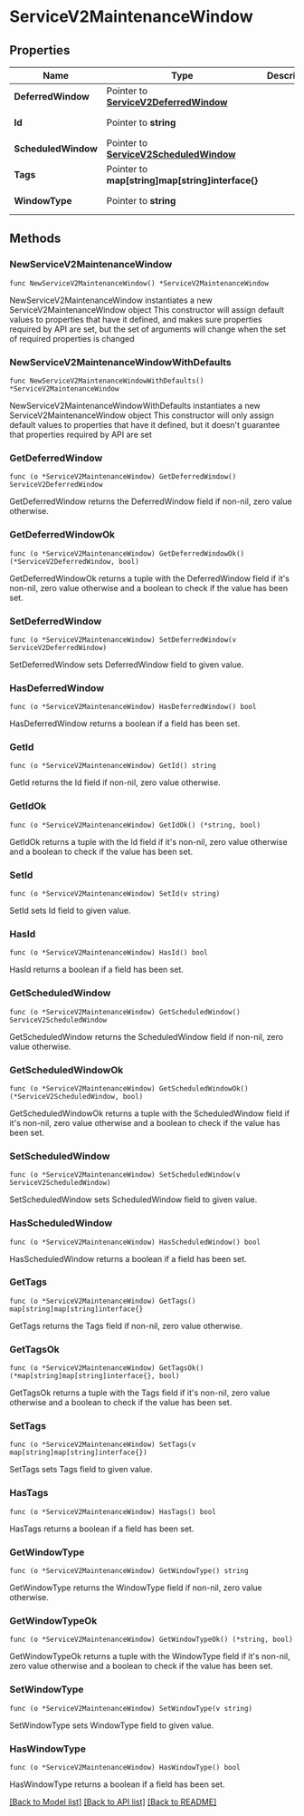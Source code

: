 # ServiceV2MaintenanceWindow

## Properties

Name | Type | Description | Notes
------------ | ------------- | ------------- | -------------
**DeferredWindow** | Pointer to [**ServiceV2DeferredWindow**](ServiceV2DeferredWindow.md) |  | [optional] 
**Id** | Pointer to **string** |  | [optional] [readonly] 
**ScheduledWindow** | Pointer to [**ServiceV2ScheduledWindow**](ServiceV2ScheduledWindow.md) |  | [optional] 
**Tags** | Pointer to **map[string]map[string]interface{}** |  | [optional] 
**WindowType** | Pointer to **string** |  | [optional] [readonly] 

## Methods

### NewServiceV2MaintenanceWindow

`func NewServiceV2MaintenanceWindow() *ServiceV2MaintenanceWindow`

NewServiceV2MaintenanceWindow instantiates a new ServiceV2MaintenanceWindow object
This constructor will assign default values to properties that have it defined,
and makes sure properties required by API are set, but the set of arguments
will change when the set of required properties is changed

### NewServiceV2MaintenanceWindowWithDefaults

`func NewServiceV2MaintenanceWindowWithDefaults() *ServiceV2MaintenanceWindow`

NewServiceV2MaintenanceWindowWithDefaults instantiates a new ServiceV2MaintenanceWindow object
This constructor will only assign default values to properties that have it defined,
but it doesn't guarantee that properties required by API are set

### GetDeferredWindow

`func (o *ServiceV2MaintenanceWindow) GetDeferredWindow() ServiceV2DeferredWindow`

GetDeferredWindow returns the DeferredWindow field if non-nil, zero value otherwise.

### GetDeferredWindowOk

`func (o *ServiceV2MaintenanceWindow) GetDeferredWindowOk() (*ServiceV2DeferredWindow, bool)`

GetDeferredWindowOk returns a tuple with the DeferredWindow field if it's non-nil, zero value otherwise
and a boolean to check if the value has been set.

### SetDeferredWindow

`func (o *ServiceV2MaintenanceWindow) SetDeferredWindow(v ServiceV2DeferredWindow)`

SetDeferredWindow sets DeferredWindow field to given value.

### HasDeferredWindow

`func (o *ServiceV2MaintenanceWindow) HasDeferredWindow() bool`

HasDeferredWindow returns a boolean if a field has been set.

### GetId

`func (o *ServiceV2MaintenanceWindow) GetId() string`

GetId returns the Id field if non-nil, zero value otherwise.

### GetIdOk

`func (o *ServiceV2MaintenanceWindow) GetIdOk() (*string, bool)`

GetIdOk returns a tuple with the Id field if it's non-nil, zero value otherwise
and a boolean to check if the value has been set.

### SetId

`func (o *ServiceV2MaintenanceWindow) SetId(v string)`

SetId sets Id field to given value.

### HasId

`func (o *ServiceV2MaintenanceWindow) HasId() bool`

HasId returns a boolean if a field has been set.

### GetScheduledWindow

`func (o *ServiceV2MaintenanceWindow) GetScheduledWindow() ServiceV2ScheduledWindow`

GetScheduledWindow returns the ScheduledWindow field if non-nil, zero value otherwise.

### GetScheduledWindowOk

`func (o *ServiceV2MaintenanceWindow) GetScheduledWindowOk() (*ServiceV2ScheduledWindow, bool)`

GetScheduledWindowOk returns a tuple with the ScheduledWindow field if it's non-nil, zero value otherwise
and a boolean to check if the value has been set.

### SetScheduledWindow

`func (o *ServiceV2MaintenanceWindow) SetScheduledWindow(v ServiceV2ScheduledWindow)`

SetScheduledWindow sets ScheduledWindow field to given value.

### HasScheduledWindow

`func (o *ServiceV2MaintenanceWindow) HasScheduledWindow() bool`

HasScheduledWindow returns a boolean if a field has been set.

### GetTags

`func (o *ServiceV2MaintenanceWindow) GetTags() map[string]map[string]interface{}`

GetTags returns the Tags field if non-nil, zero value otherwise.

### GetTagsOk

`func (o *ServiceV2MaintenanceWindow) GetTagsOk() (*map[string]map[string]interface{}, bool)`

GetTagsOk returns a tuple with the Tags field if it's non-nil, zero value otherwise
and a boolean to check if the value has been set.

### SetTags

`func (o *ServiceV2MaintenanceWindow) SetTags(v map[string]map[string]interface{})`

SetTags sets Tags field to given value.

### HasTags

`func (o *ServiceV2MaintenanceWindow) HasTags() bool`

HasTags returns a boolean if a field has been set.

### GetWindowType

`func (o *ServiceV2MaintenanceWindow) GetWindowType() string`

GetWindowType returns the WindowType field if non-nil, zero value otherwise.

### GetWindowTypeOk

`func (o *ServiceV2MaintenanceWindow) GetWindowTypeOk() (*string, bool)`

GetWindowTypeOk returns a tuple with the WindowType field if it's non-nil, zero value otherwise
and a boolean to check if the value has been set.

### SetWindowType

`func (o *ServiceV2MaintenanceWindow) SetWindowType(v string)`

SetWindowType sets WindowType field to given value.

### HasWindowType

`func (o *ServiceV2MaintenanceWindow) HasWindowType() bool`

HasWindowType returns a boolean if a field has been set.


[[Back to Model list]](../README.md#documentation-for-models) [[Back to API list]](../README.md#documentation-for-api-endpoints) [[Back to README]](../README.md)


